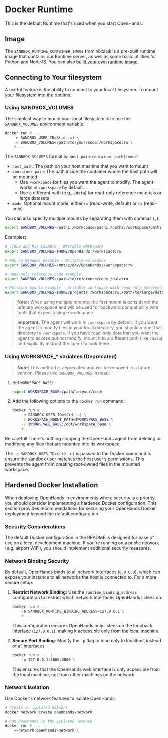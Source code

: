 # Docker Runtime

This is the default Runtime that's used when you start OpenHands.

## Image
The `SANDBOX_RUNTIME_CONTAINER_IMAGE` from nikolaik is a pre-built runtime image
that contains our Runtime server, as well as some basic utilities for Python and NodeJS.
You can also [build your own runtime image](../how-to/custom-sandbox-guide).

## Connecting to Your filesystem
A useful feature is the ability to connect to your local filesystem. To mount your filesystem into the runtime:

### Using SANDBOX_VOLUMES

The simplest way to mount your local filesystem is to use the `SANDBOX_VOLUMES` environment variable:

```bash
docker run # ...
    -e SANDBOX_USER_ID=$(id -u) \
    -e SANDBOX_VOLUMES=/path/to/your/code:/workspace:rw \
    # ...
```

The `SANDBOX_VOLUMES` format is: `host_path:container_path[:mode]`

- `host_path`: The path on your host machine that you want to mount
- `container_path`: The path inside the container where the host path will be mounted
  - Use `/workspace` for files you want the agent to modify. The agent works in `/workspace` by default.
  - Use a different path (e.g., `/data`) for read-only reference materials or large datasets
- `mode`: Optional mount mode, either `rw` (read-write, default) or `ro` (read-only)

You can also specify multiple mounts by separating them with commas (`,`):

```bash
export SANDBOX_VOLUMES=/path1:/workspace/path1,/path2:/workspace/path2:ro
```

Examples:

```bash
# Linux and Mac Example - Writable workspace
export SANDBOX_VOLUMES=$HOME/OpenHands:/workspace:rw

# WSL on Windows Example - Writable workspace
export SANDBOX_VOLUMES=/mnt/c/dev/OpenHands:/workspace:rw

# Read-only reference code example
export SANDBOX_VOLUMES=/path/to/reference/code:/data:ro

# Multiple mounts example - Writable workspace with read-only reference data
export SANDBOX_VOLUMES=$HOME/projects:/workspace:rw,/path/to/large/dataset:/data:ro
```

> **Note:** When using multiple mounts, the first mount is considered the primary workspace and will be used for backward compatibility with tools that expect a single workspace.

> **Important:** The agent will work in `/workspace` by default. If you want the agent to modify files in your local directory, you should mount that directory to `/workspace`. If you have read-only data that you want the agent to access but not modify, mount it to a different path (like `/data`) and explicitly instruct the agent to look there.

### Using WORKSPACE_* variables (Deprecated)

> **Note:** This method is deprecated and will be removed in a future version. Please use `SANDBOX_VOLUMES` instead.

1. Set `WORKSPACE_BASE`:

    ```bash
    export WORKSPACE_BASE=/path/to/your/code
    ```

2. Add the following options to the `docker run` command:

    ```bash
    docker run # ...
        -e SANDBOX_USER_ID=$(id -u) \
        -e WORKSPACE_MOUNT_PATH=$WORKSPACE_BASE \
        -v $WORKSPACE_BASE:/opt/workspace_base \
        # ...
    ```

Be careful! There's nothing stopping the OpenHands agent from deleting or modifying
any files that are mounted into its workspace.

The `-e SANDBOX_USER_ID=$(id -u)` is passed to the Docker command to ensure the sandbox user matches the host user’s
permissions. This prevents the agent from creating root-owned files in the mounted workspace.

## Hardened Docker Installation

When deploying OpenHands in environments where security is a priority, you should consider implementing a hardened
Docker configuration. This section provides recommendations for securing your OpenHands Docker deployment beyond the default configuration.

### Security Considerations

The default Docker configuration in the README is designed for ease of use on a local development machine. If you're
running on a public network (e.g. airport WiFi), you should implement additional security measures.

### Network Binding Security

By default, OpenHands binds to all network interfaces (`0.0.0.0`), which can expose your instance to all networks the
host is connected to. For a more secure setup:

1. **Restrict Network Binding**: Use the `runtime_binding_address` configuration to restrict which network interfaces OpenHands listens on:

   ```bash
   docker run # ...
       -e SANDBOX_RUNTIME_BINDING_ADDRESS=127.0.0.1 \
       # ...
   ```

   This configuration ensures OpenHands only listens on the loopback interface (`127.0.0.1`), making it accessible only from the local machine.

2. **Secure Port Binding**: Modify the `-p` flag to bind only to localhost instead of all interfaces:

   ```bash
   docker run # ... \
       -p 127.0.0.1:3000:3000 \
   ```

   This ensures that the OpenHands web interface is only accessible from the local machine, not from other machines on the network.

### Network Isolation

Use Docker's network features to isolate OpenHands:

```bash
# Create an isolated network
docker network create openhands-network

# Run OpenHands in the isolated network
docker run # ... \
    --network openhands-network \
```
